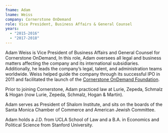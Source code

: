 ```yaml
---
fname: Adam
lname: Weiss
company: Cornerstone OnDemand
role: Vice President, Business Affairs & General Counsel
years:
  - "2015-2016"
  - "2017-2018"
---
```


Adam Weiss is Vice President of Business Affairs and General Counsel for Cornerstone OnDemand, In this role, Adam oversees all legal and business matters affecting the company and its international subsidiaries. Additionally, he leads the company’s legal, talent, and administration teams worldwide. Weiss helped guide the company through its successful IPO in 2011 and facilitated the launch of the [Cornerstone OnDemand Foundation](http://www.cornerstoneondemand.org/).

Prior to joining Cornerstone, Adam practiced law at Lurie, Zepeda, Schmalz & Hogan (now Lurie, Zepeda, Schmalz, Hogan & Martin).

Adam serves as President of Shalom Institute, and sits on the boards of the Santa Monica Chamber of Commerce and American Jewish Committee.

Adam holds a J.D. from UCLA School of Law and a B.A. in Economics and Political Science from Stanford University.
